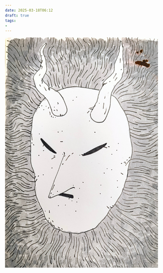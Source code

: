 ```yaml
---
date: 2025-03-18T06:12
draft: true
tags:
- 
---
```

![attachment-2025-03-18](/content/attachment/zettel-notes/attachment-2025-03-18.jpg)


